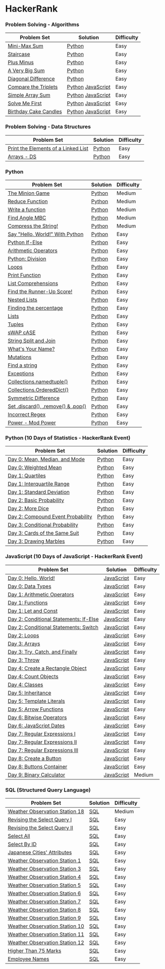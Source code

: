 # HackerRank 

### Problem Solving - Algorithms
| Problem Set | Solution | Difficulty |
| ------------- | ------------- | ------------- |
| [Mini-Max Sum](https://www.hackerrank.com/challenges/mini-max-sum/problem) | [Python](https://github.com/gianmillare/HackerRank/blob/master/problem_solving_algorithms/easy/mini_max_sum.py) | Easy |
| [Staircase](https://www.hackerrank.com/challenges/staircase/problem) | [Python](https://github.com/gianmillare/HackerRank/blob/master/problem_solving_algorithms/easy/staircase.py) | Easy |
| [Plus Minus](https://www.hackerrank.com/challenges/plus-minus/problem) | [Python](https://github.com/gianmillare/HackerRank/blob/master/problem_solving_algorithms/easy/plus_minus.py) | Easy |
| [A Very Big Sum](https://www.hackerrank.com/challenges/a-very-big-sum/problem) | [Python](https://github.com/gianmillare/HackerRank/blob/master/problem_solving_algorithms/easy/a_very_big_sum.py) | Easy |
| [Diagonal Difference](https://www.hackerrank.com/challenges/diagonal-difference/problem) | [Python](https://github.com/gianmillare/HackerRank/blob/master/problem_solving_algorithms/easy/diagonal_difference.py) | Easy |
| [Compare the Triplets](https://www.hackerrank.com/challenges/compare-the-triplets/problem) | [Python](https://github.com/gianmillare/HackerRank/blob/master/problem_solving_algorithms/easy/compare_the_triplets.py) [JavaScript](https://github.com/gianmillare/HackerRank/blob/master/problem_solving_algorithms/easy/compare_the_triplets.js) | Easy |
| [Simple Array Sum](https://www.hackerrank.com/challenges/simple-array-sum/problem) | [Python](https://github.com/gianmillare/HackerRank/blob/master/problem_solving_algorithms/easy/simple_array_sum.py) [JavaScript](https://github.com/gianmillare/HackerRank/blob/master/problem_solving_algorithms/easy/simple_array_sum.js) | Easy |
| [Solve Me First](https://www.hackerrank.com/challenges/solve-me-first/problem) | [Python](https://github.com/gianmillare/HackerRank/blob/master/problem_solving_algorithms/easy/solve_me_first.py) [JavaScript](https://github.com/gianmillare/HackerRank/blob/master/problem_solving_algorithms/easy/solve_me_first.js)| Easy |
| [Birthday Cake Candles](https://www.hackerrank.com/challenges/birthday-cake-candles/problem) | [Python](https://github.com/gianmillare/HackerRank/blob/master/problem_solving_algorithms/easy/birthday_cake_candles.py) [JavaScript](https://github.com/gianmillare/HackerRank/blob/master/problem_solving_algorithms/easy/birthday_cake_candles.js) | Easy |

### Problem Solving - Data Structures
| Problem Set | Solution | Difficulty |
| ------------- | ------------- | ------------- |
| [Print the Elements of a Linked List](https://www.hackerrank.com/challenges/print-the-elements-of-a-linked-list/problem) | [Python](https://github.com/gianmillare/HackerRank/blob/master/problem_solving_data_structures/easy/print_the_elements_of_a_linked_list.py) | Easy |
| [Arrays - DS](https://www.hackerrank.com/challenges/arrays-ds/problem) | [Python](https://github.com/gianmillare/HackerRank/blob/master/problem_solving_data_structures/easy/arrays_ds.py) | Easy |

### Python
| Problem Set | Solution | Difficulty |
| ------------- | ------------- | ------------- |
| [The Minion Game](https://www.hackerrank.com/challenges/the-minion-game/problem) | [Python](https://github.com/gianmillare/HackerRank/blob/master/python/medium/the_minion_game.py) | Medium |
| [Reduce Function](https://www.hackerrank.com/challenges/reduce-function/problem) | [Python](https://github.com/gianmillare/HackerRank/blob/master/python/medium/reduce_function.py) | Medium |
| [Write a function](https://www.hackerrank.com/challenges/write-a-function/problem)  | [Python](https://github.com/gianmillare/HackerRank/blob/master/python/medium/write_a_function.py)  | Medium |
| [Find Angle MBC](https://www.hackerrank.com/challenges/find-angle/problem)  | [Python](https://github.com/gianmillare/HackerRank/blob/master/python/medium/find_angle_mbc.py)  | Medium |
| [Compress the String!](https://www.hackerrank.com/challenges/compress-the-string/problem) | [Python](https://github.com/gianmillare/HackerRank/blob/master/python/medium/compress_the_string.py) | Medium |
| [Say "Hello, World!" With Python](https://www.hackerrank.com/challenges/py-hello-world/problem) | [Python](https://github.com/gianmillare/HackerRank/blob/master/python/easy/say_hello_world_with_python.py) | Easy |
| [Python If-Else](https://www.hackerrank.com/challenges/py-if-else/problem) | [Python](https://github.com/gianmillare/HackerRank/blob/master/python/easy/python_if_else.py) | Easy |
| [Arithmetic Operators](https://www.hackerrank.com/challenges/python-arithmetic-operators/problem) | [Python](https://github.com/gianmillare/HackerRank/blob/master/python/easy/arithmetic_operators.py) | Easy |
| [Python: Division](https://www.hackerrank.com/challenges/python-division/problem) | [Python](https://github.com/gianmillare/HackerRank/blob/master/python/easy/python_division.py) | Easy |
| [Loops](https://www.hackerrank.com/challenges/python-loops/problem) | [Python](https://github.com/gianmillare/HackerRank/blob/master/python/easy/loops.py) | Easy |
| [Print Function](https://www.hackerrank.com/challenges/python-print/problem) | [Python](https://github.com/gianmillare/HackerRank/blob/master/python/easy/print_a_function.py) | Easy |
| [List Comprehensions](https://www.hackerrank.com/challenges/list-comprehensions/problem) | [Python](https://github.com/gianmillare/HackerRank/blob/master/python/easy/list_comprehension.py) | Easy |
| [Find the Runner-Up Score!](https://www.hackerrank.com/challenges/find-second-maximum-number-in-a-list/problem) | [Python](https://github.com/gianmillare/HackerRank/blob/master/python/easy/find_the_runner_up_score.py) | Easy |
| [Nested Lists](https://www.hackerrank.com/challenges/nested-list/problem) | [Python](https://github.com/gianmillare/HackerRank/blob/master/python/easy/nested_list.py) | Easy |
| [Finding the percentage](https://www.hackerrank.com/challenges/finding-the-percentage/problem) | [Python](https://github.com/gianmillare/HackerRank/blob/master/python/easy/finding_the_percentage.py) | Easy |
| [Lists](https://www.hackerrank.com/challenges/python-lists/problem) | [Python](https://github.com/gianmillare/HackerRank/blob/master/python/easy/lists.py) | Easy |
| [Tuples](https://www.hackerrank.com/challenges/python-tuples/problem) | [Python](https://github.com/gianmillare/HackerRank/blob/master/python/easy/tuples.py) | Easy |
| [sWAP cASE](https://www.hackerrank.com/challenges/swap-case/problem) | [Python](https://github.com/gianmillare/HackerRank/blob/master/python/easy/swap_case.py) | Easy |
| [String Split and Join](https://www.hackerrank.com/challenges/python-string-split-and-join/problem) | [Python](https://github.com/gianmillare/HackerRank/blob/master/python/easy/string_split_and_join.py) | Easy |
| [What's Your Name?](https://www.hackerrank.com/challenges/whats-your-name/problem) | [Python](https://github.com/gianmillare/HackerRank/blob/master/python/easy/whats_your_name.py) | Easy |
| [Mutations](https://www.hackerrank.com/challenges/python-mutations/problem) | [Python](https://github.com/gianmillare/HackerRank/blob/master/python/easy/mutations.py) | Easy |
| [Find a string](https://www.hackerrank.com/challenges/find-a-string/problem) | [Python](https://github.com/gianmillare/HackerRank/blob/master/python/easy/find_a_string.py) | Easy |
| [Exceptions](https://www.hackerrank.com/challenges/exceptions/problem) | [Python](https://github.com/gianmillare/HackerRank/blob/master/python/easy/exceptions.py) | Easy |
| [Collections.namedtuple()](https://www.hackerrank.com/challenges/py-collections-namedtuple/problem) | [Python](https://github.com/gianmillare/HackerRank/blob/master/python/easy/collections_namedtuple.py) | Easy |
| [Collections.OrderedDict()](https://www.hackerrank.com/challenges/py-collections-ordereddict/problem) | [Python](https://github.com/gianmillare/HackerRank/blob/master/python/easy/collections_ordereddict.py) | Easy |
| [Symmetric Difference](https://www.hackerrank.com/challenges/symmetric-difference/problem) | [Python](https://github.com/gianmillare/HackerRank/blob/master/python/easy/symmetric_difference.py) | Easy |
| [Set .discard(), .remove() & .pop()](https://www.hackerrank.com/challenges/py-set-discard-remove-pop/problem) | [Python](https://github.com/gianmillare/HackerRank/blob/master/python/easy/set_discard_remove_pop.py) | Easy |
| [Incorrect Regex](https://www.hackerrank.com/challenges/incorrect-regex/problem) | [Python](https://github.com/gianmillare/HackerRank/blob/master/python/easy/incorrect_regex.py) | Easy |
| [Power - Mod Power](https://www.hackerrank.com/challenges/python-power-mod-power/problem) | [Python](https://github.com/gianmillare/HackerRank/blob/master/python/easy/power_mod_power.py) | Easy |

### Python (10 Days of Statistics - HackerRank Event)
| Problem Set | Solution | Difficulty |
| ------------- | ------------- | ------------- |
| [Day 0: Mean, Median, and Mode](https://www.hackerrank.com/challenges/s10-basic-statistics/problem) | [Python](https://github.com/gianmillare/HackerRank/blob/master/python/10_days_of_statistics/0_mean_median_mode.py) | Easy |
| [Day 0: Weighted Mean](https://www.hackerrank.com/challenges/s10-weighted-mean/problem) | [Python](https://github.com/gianmillare/HackerRank/blob/master/python/10_days_of_statistics/0_weighted_mean.py) | Easy |
| [Day 1: Quartiles](https://www.hackerrank.com/challenges/s10-quartiles/problem) | [Python](https://github.com/gianmillare/HackerRank/blob/master/python/10_days_of_statistics/1_quartiles.py) | Easy |
| [Day 1: Interquartile Range](https://www.hackerrank.com/challenges/s10-interquartile-range/problem) | [Python](https://github.com/gianmillare/HackerRank/blob/master/python/10_days_of_statistics/1_interquartile_range.py) | Easy |
| [Day 1: Standard Deviation](https://www.hackerrank.com/challenges/s10-standard-deviation/problem) | [Python](https://github.com/gianmillare/HackerRank/blob/master/python/10_days_of_statistics/1_standard_deviation.py) | Easy |
| [Day 2: Basic Probability](https://www.hackerrank.com/challenges/s10-mcq-1/problem) | [Python](https://github.com/gianmillare/HackerRank/blob/master/python/10_days_of_statistics/2_basic_probability.py) | Easy |
| [Day 2: More Dice](https://www.hackerrank.com/challenges/s10-mcq-2/problem) | [Python](https://github.com/gianmillare/HackerRank/blob/master/python/10_days_of_statistics/2_more_dice.py) | Easy |
| [Day 2: Compound Event Probability](https://www.hackerrank.com/challenges/s10-mcq-3/problem) | [Python](https://github.com/gianmillare/HackerRank/blob/master/python/10_days_of_statistics/2_compound_event_probability.py) | Easy |
| [Day 3: Conditional Probability](https://www.hackerrank.com/challenges/s10-mcq-4/problem) | [Python](https://github.com/gianmillare/HackerRank/blob/master/python/10_days_of_statistics/3_conditional_probability.py) | Easy |
| [Day 3: Cards of the Same Suit](https://www.hackerrank.com/challenges/s10-mcq-5/problem) | [Python](https://github.com/gianmillare/HackerRank/blob/master/python/10_days_of_statistics/3_cards_of_the_same_suit.py) | Easy |
| [Day 3: Drawing Marbles](https://www.hackerrank.com/challenges/s10-mcq-6/problem) | [Python](https://github.com/gianmillare/HackerRank/blob/master/python/10_days_of_statistics/3_drawing_marbles.py) | Easy |

### JavaScript (10 Days of JavaScript - HackerRank Event)
| Problem Set | Solution | Difficulty |
| ------------- | ------------- | ------------- |
| [Day 0: Hello, World!](https://www.hackerrank.com/challenges/js10-hello-world/problem) | [JavaScript](https://github.com/gianmillare/HackerRank/blob/master/javascript/10_days_of_javascript/day_0/hello_world.js) | Easy |
| [Day 0: Data Types](https://www.hackerrank.com/challenges/js10-data-types/problem) | [JavaScript](https://github.com/gianmillare/HackerRank/blob/master/javascript/10_days_of_javascript/day_0/data_types.js) | Easy |
| [Day 1: Arithmetic Operators](https://www.hackerrank.com/challenges/js10-arithmetic-operators/problem) | [JavaScript](https://github.com/gianmillare/HackerRank/blob/master/javascript/10_days_of_javascript/day_1/arithmetic_operators.js) | Easy |
| [Day 1: Functions](https://www.hackerrank.com/challenges/js10-function/problem) | [JavaScript](https://github.com/gianmillare/HackerRank/blob/master/javascript/10_days_of_javascript/day_1/functions.js) | Easy |
| [Day 1: Let and Const](https://www.hackerrank.com/challenges/js10-let-and-const/problem) | [JavaScript](https://github.com/gianmillare/HackerRank/blob/master/javascript/10_days_of_javascript/day_1/let_and_const.js) | Easy |
| [Day 2: Conditional Statements: If-Else](https://www.hackerrank.com/challenges/js10-if-else/problem) | [JavaScript](https://github.com/gianmillare/HackerRank/blob/master/javascript/10_days_of_javascript/day_2/conditional_statements_if_else.js) | Easy |
| [Day 2: Conditional Statements: Switch](https://www.hackerrank.com/challenges/js10-switch/problem) | [JavaScript](https://github.com/gianmillare/HackerRank/blob/master/javascript/10_days_of_javascript/day_2/conditional_statements_switch.js) | Easy |
| [Day 2: Loops](https://www.hackerrank.com/challenges/js10-loops/problem) | [JavaScript](https://github.com/gianmillare/HackerRank/blob/master/javascript/10_days_of_javascript/day_2/loops.js) | Easy |
| [Day 3: Arrays](https://www.hackerrank.com/challenges/js10-arrays/problem) | [JavaScript](https://github.com/gianmillare/HackerRank/blob/master/javascript/10_days_of_javascript/day_3/arrays.js) | Easy |
| [Day 3: Try, Catch, and Finally](https://www.hackerrank.com/challenges/js10-try-catch-and-finally/problem) | [JavaScript](https://github.com/gianmillare/HackerRank/blob/master/javascript/10_days_of_javascript/day_3/try_catch_and_finally.js) | Easy |
| [Day 3: Throw](https://www.hackerrank.com/challenges/js10-throw/problem) | [JavaScript](https://github.com/gianmillare/HackerRank/blob/master/javascript/10_days_of_javascript/day_3/throw.js) | Easy |
| [Day 4: Create a Rectangle Object](https://www.hackerrank.com/challenges/js10-objects/problem) | [JavaScript](https://github.com/gianmillare/HackerRank/blob/master/javascript/10_days_of_javascript/day_4/create_a_rectangle_object.js) | Easy |
| [Day 4: Count Objects](https://www.hackerrank.com/challenges/js10-count-objects/problem) | [JavaScript](https://github.com/gianmillare/HackerRank/blob/master/javascript/10_days_of_javascript/day_4/count_objects.js) | Easy |
| [Day 4: Classes](https://www.hackerrank.com/challenges/js10-class/problem) | [JavaScript](https://github.com/gianmillare/HackerRank/blob/master/javascript/10_days_of_javascript/day_4/classes.js) | Easy |
| [Day 5: Inheritance](https://www.hackerrank.com/challenges/js10-inheritance/problem) | [JavaScript](https://github.com/gianmillare/HackerRank/blob/master/javascript/10_days_of_javascript/day_5/inheritance.js) | Easy |
| [Day 5: Template Literals](https://www.hackerrank.com/challenges/js10-template-literals/problem) | [JavaScript](https://github.com/gianmillare/HackerRank/blob/master/javascript/10_days_of_javascript/day_5/template_literals.js) | Easy |
| [Day 5: Arrow Functions](https://www.hackerrank.com/challenges/js10-arrows/problem) | [JavaScript](https://github.com/gianmillare/HackerRank/blob/master/javascript/10_days_of_javascript/day_5/arrow_functions.js) | Easy |
| [Day 6: Bitwise Operators](https://www.hackerrank.com/challenges/js10-bitwise/problem) | [JavaScript](https://github.com/gianmillare/HackerRank/blob/master/javascript/10_days_of_javascript/day_6/bitwise_operators.js) | Easy |
| [Day 6: JavaScript Dates](https://www.hackerrank.com/challenges/js10-date/problem) | [JavaScript](https://github.com/gianmillare/HackerRank/blob/master/javascript/10_days_of_javascript/day_6/javascript_dates.js) | Easy | 
| [Day 7: Regular Expressions I](https://www.hackerrank.com/challenges/js10-regexp-1/problem) | [JavaScript](https://github.com/gianmillare/HackerRank/blob/master/javascript/10_days_of_javascript/day_7/regular_expressions_1.js) | Easy |
| [Day 7: Regular Expressions II](https://www.hackerrank.com/challenges/js10-regexp-2/problem) | [JavaScript](https://github.com/gianmillare/HackerRank/blob/master/javascript/10_days_of_javascript/day_7/regular_expressions_2.js) | Easy |
| [Day 7: Regular Expressions III](https://www.hackerrank.com/challenges/js10-regexp-3/problem) | [JavaScript](https://github.com/gianmillare/HackerRank/blob/master/javascript/10_days_of_javascript/day_7/regular_expressions_3.js) | Easy |
| [Day 8: Create a Button](https://www.hackerrank.com/challenges/js10-create-a-button?hr_b=1) | [JavaScript](https://github.com/gianmillare/HackerRank/blob/master/javascript/10_days_of_javascript/day_8/create_a_button.js) | Easy |
| [Day 8: Buttons Container](https://www.hackerrank.com/challenges/js10-buttons-container?hr_b=1) | [JavaScript](https://github.com/gianmillare/HackerRank/blob/master/javascript/10_days_of_javascript/day_8/buttons_container.js) | Easy |
| [Day 9: Binary Calculator](https://www.hackerrank.com/challenges/js10-binary-calculator?hr_b=1) | [JavaScript](https://github.com/gianmillare/HackerRank/blob/master/javascript/10_days_of_javascript/day_9/binary_calculator.js) | Medium |


### SQL (Structured Query Language)
| Problem Set | Solution | Difficulty |
| ------------- | ------------- | ------------- |
| [Weather Observation Station 18](https://www.hackerrank.com/challenges/weather-observation-station-18/problem) | [SQL](https://github.com/gianmillare/HackerRank/blob/master/sql/medium/weather_observation_station_18.sql) | Medium |
| [Revising the Select Query I](https://www.hackerrank.com/challenges/revising-the-select-query/problem) | [SQL](https://github.com/gianmillare/HackerRank/blob/master/sql/easy/revising_the_select_query_1.sql) | Easy |
| [Revising the Select Query II](https://www.hackerrank.com/challenges/revising-the-select-query-2/problem) | [SQL](https://github.com/gianmillare/HackerRank/blob/master/sql/easy/revising_the_select_query_2.sql) | Easy |
| [Select All](https://www.hackerrank.com/challenges/select-all-sql/problem) | [SQL](https://github.com/gianmillare/HackerRank/blob/master/sql/easy/select_all.sql) | Easy |
| [Select By ID](https://www.hackerrank.com/challenges/select-by-id/problem) | [SQL](https://github.com/gianmillare/HackerRank/blob/master/sql/easy/select_by_id.sql) | Easy |
| [Japanese Cities' Attributes](https://www.hackerrank.com/challenges/japanese-cities-attributes/problem) | [SQL](https://github.com/gianmillare/HackerRank/blob/master/sql/easy/japanese_cities_attributes.sql) | Easy |
| [Weather Observation Station 1](https://www.hackerrank.com/challenges/weather-observation-station-1/problem) | [SQL](https://github.com/gianmillare/HackerRank/blob/master/sql/easy/weather_observation_station_1.sql) | Easy |
| [Weather Observation Station 3](https://www.hackerrank.com/challenges/weather-observation-station-3/problem) | [SQL](https://github.com/gianmillare/HackerRank/blob/master/sql/easy/weather_observation_station_3.sql) | Easy |
| [Weather Observation Station 4](https://www.hackerrank.com/challenges/weather-observation-station-4/problem) | [SQL](https://github.com/gianmillare/HackerRank/blob/master/sql/easy/weather_observation_station_4.sql) | Easy |
| [Weather Observation Station 5](https://www.hackerrank.com/challenges/weather-observation-station-5/problem) | [SQL](https://github.com/gianmillare/HackerRank/blob/master/sql/easy/weather_observation_station_5.sql) | Easy |
| [Weather Observation Station 6](https://www.hackerrank.com/challenges/weather-observation-station-6/problem) | [SQL](https://github.com/gianmillare/HackerRank/blob/master/sql/easy/weather_observation_station_6.sql) | Easy |
| [Weather Observation Station 7](https://www.hackerrank.com/challenges/weather-observation-station-7/problem) | [SQL](https://github.com/gianmillare/HackerRank/blob/master/sql/easy/weather_observation_station_7.sql) | Easy |
| [Weather Observation Station 8](https://www.hackerrank.com/challenges/weather-observation-station-8/problem) | [SQL](https://github.com/gianmillare/HackerRank/blob/master/sql/easy/weather_observation_station_8.sql) | Easy |
| [Weather Observation Station 9](https://www.hackerrank.com/challenges/weather-observation-station-9/problem) | [SQL](https://github.com/gianmillare/HackerRank/blob/master/sql/easy/weather_observation_station_9.sql) | Easy |
| [Weather Observation Station 10](https://www.hackerrank.com/challenges/weather-observation-station-10/problem) | [SQL](https://github.com/gianmillare/HackerRank/blob/master/sql/easy/weather_observation_station_10.sql) | Easy |
| [Weather Observation Station 11](https://www.hackerrank.com/challenges/weather-observation-station-11/problem) | [SQL](https://github.com/gianmillare/HackerRank/blob/master/sql/easy/weather_observation_station_11.sql) | Easy |
| [Weather Observation Station 12](https://www.hackerrank.com/challenges/weather-observation-station-12/problem) | [SQL](https://github.com/gianmillare/HackerRank/blob/master/sql/easy/weather_observation_station_12.sql) | Easy |
| [Higher Than 75 Marks](https://www.hackerrank.com/challenges/more-than-75-marks/problem) | [SQL](https://github.com/gianmillare/HackerRank/blob/master/sql/easy/higher_than_75_marks.sql) | Easy |
| [Employee Names](https://www.hackerrank.com/challenges/name-of-employees/problem) | [SQL](https://github.com/gianmillare/HackerRank/blob/master/sql/easy/employee_names.sql) | Easy |
